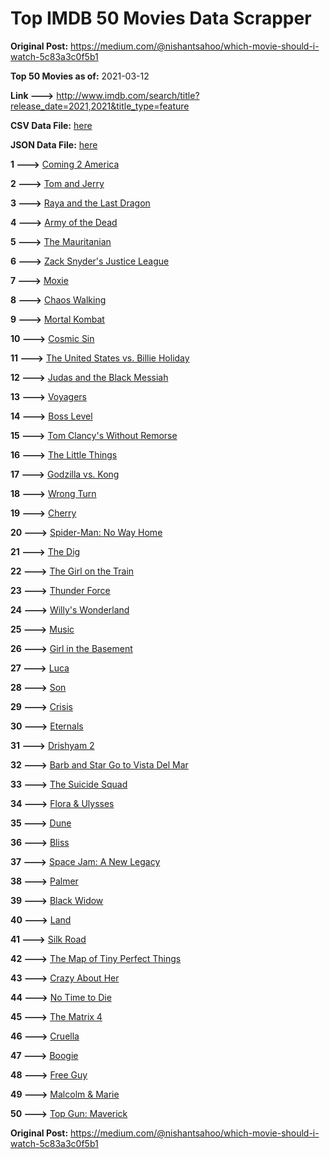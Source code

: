 # Top IMDB 50 Movies Data Scrapper

**Original Post:** https://medium.com/@nishantsahoo/which-movie-should-i-watch-5c83a3c0f5b1

**Top 50 Movies as of:** 2021-03-12

**Link --->** http://www.imdb.com/search/title?release_date=2021,2021&title_type=feature

**CSV Data File:** [here](/Data/data.csv)

**JSON Data File:** [here](/Data/data.json)

**1 --->** [Coming 2 America](https://www.imdb.com/title/tt6802400/?ref_=adv_li_tt)

**2 --->** [Tom and Jerry](https://www.imdb.com/title/tt1361336/?ref_=adv_li_tt)

**3 --->** [Raya and the Last Dragon](https://www.imdb.com/title/tt5109280/?ref_=adv_li_tt)

**4 --->** [Army of the Dead](https://www.imdb.com/title/tt0993840/?ref_=adv_li_tt)

**5 --->** [The Mauritanian](https://www.imdb.com/title/tt4761112/?ref_=adv_li_tt)

**6 --->** [Zack Snyder's Justice League](https://www.imdb.com/title/tt12361974/?ref_=adv_li_tt)

**7 --->** [Moxie](https://www.imdb.com/title/tt6432466/?ref_=adv_li_tt)

**8 --->** [Chaos Walking](https://www.imdb.com/title/tt2076822/?ref_=adv_li_tt)

**9 --->** [Mortal Kombat](https://www.imdb.com/title/tt0293429/?ref_=adv_li_tt)

**10 --->** [Cosmic Sin](https://www.imdb.com/title/tt11762434/?ref_=adv_li_tt)

**11 --->** [The United States vs. Billie Holiday](https://www.imdb.com/title/tt8521718/?ref_=adv_li_tt)

**12 --->** [Judas and the Black Messiah](https://www.imdb.com/title/tt9784798/?ref_=adv_li_tt)

**13 --->** [Voyagers](https://www.imdb.com/title/tt9664108/?ref_=adv_li_tt)

**14 --->** [Boss Level](https://www.imdb.com/title/tt7638348/?ref_=adv_li_tt)

**15 --->** [Tom Clancy's Without Remorse](https://www.imdb.com/title/tt0499097/?ref_=adv_li_tt)

**16 --->** [The Little Things](https://www.imdb.com/title/tt10016180/?ref_=adv_li_tt)

**17 --->** [Godzilla vs. Kong](https://www.imdb.com/title/tt5034838/?ref_=adv_li_tt)

**18 --->** [Wrong Turn](https://www.imdb.com/title/tt9110170/?ref_=adv_li_tt)

**19 --->** [Cherry](https://www.imdb.com/title/tt9130508/?ref_=adv_li_tt)

**20 --->** [Spider-Man: No Way Home](https://www.imdb.com/title/tt10872600/?ref_=adv_li_tt)

**21 --->** [The Dig](https://www.imdb.com/title/tt3661210/?ref_=adv_li_tt)

**22 --->** [The Girl on the Train](https://www.imdb.com/title/tt8907992/?ref_=adv_li_tt)

**23 --->** [Thunder Force](https://www.imdb.com/title/tt10121392/?ref_=adv_li_tt)

**24 --->** [Willy's Wonderland](https://www.imdb.com/title/tt8114980/?ref_=adv_li_tt)

**25 --->** [Music](https://www.imdb.com/title/tt7541720/?ref_=adv_li_tt)

**26 --->** [Girl in the Basement](https://www.imdb.com/title/tt13269536/?ref_=adv_li_tt)

**27 --->** [Luca](https://www.imdb.com/title/tt12801262/?ref_=adv_li_tt)

**28 --->** [Son](https://www.imdb.com/title/tt5624466/?ref_=adv_li_tt)

**29 --->** [Crisis](https://www.imdb.com/title/tt9731682/?ref_=adv_li_tt)

**30 --->** [Eternals](https://www.imdb.com/title/tt9032400/?ref_=adv_li_tt)

**31 --->** [Drishyam 2](https://www.imdb.com/title/tt12361178/?ref_=adv_li_tt)

**32 --->** [Barb and Star Go to Vista Del Mar](https://www.imdb.com/title/tt3797512/?ref_=adv_li_tt)

**33 --->** [The Suicide Squad](https://www.imdb.com/title/tt6334354/?ref_=adv_li_tt)

**34 --->** [Flora & Ulysses](https://www.imdb.com/title/tt8521736/?ref_=adv_li_tt)

**35 --->** [Dune](https://www.imdb.com/title/tt1160419/?ref_=adv_li_tt)

**36 --->** [Bliss](https://www.imdb.com/title/tt10333426/?ref_=adv_li_tt)

**37 --->** [Space Jam: A New Legacy](https://www.imdb.com/title/tt3554046/?ref_=adv_li_tt)

**38 --->** [Palmer](https://www.imdb.com/title/tt6857376/?ref_=adv_li_tt)

**39 --->** [Black Widow](https://www.imdb.com/title/tt3480822/?ref_=adv_li_tt)

**40 --->** [Land](https://www.imdb.com/title/tt10265034/?ref_=adv_li_tt)

**41 --->** [Silk Road](https://www.imdb.com/title/tt7937254/?ref_=adv_li_tt)

**42 --->** [The Map of Tiny Perfect Things](https://www.imdb.com/title/tt11080108/?ref_=adv_li_tt)

**43 --->** [Crazy About Her](https://www.imdb.com/title/tt11698630/?ref_=adv_li_tt)

**44 --->** [No Time to Die](https://www.imdb.com/title/tt2382320/?ref_=adv_li_tt)

**45 --->** [The Matrix 4](https://www.imdb.com/title/tt10838180/?ref_=adv_li_tt)

**46 --->** [Cruella](https://www.imdb.com/title/tt3228774/?ref_=adv_li_tt)

**47 --->** [Boogie](https://www.imdb.com/title/tt10896398/?ref_=adv_li_tt)

**48 --->** [Free Guy](https://www.imdb.com/title/tt6264654/?ref_=adv_li_tt)

**49 --->** [Malcolm & Marie](https://www.imdb.com/title/tt12676326/?ref_=adv_li_tt)

**50 --->** [Top Gun: Maverick](https://www.imdb.com/title/tt1745960/?ref_=adv_li_tt)

**Original Post:** https://medium.com/@nishantsahoo/which-movie-should-i-watch-5c83a3c0f5b1
